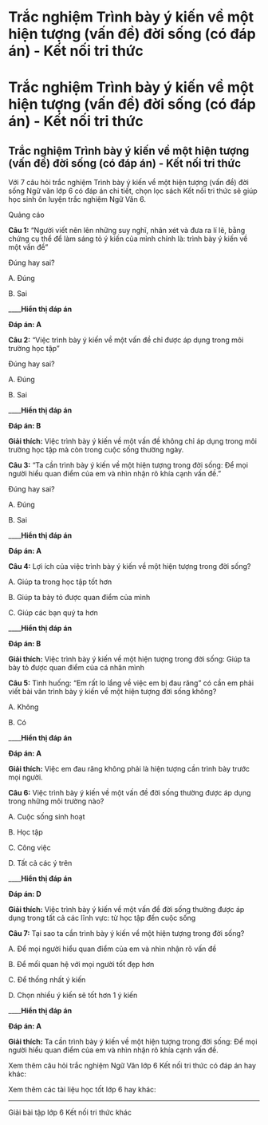 # Trắc nghiệm Trình bày ý kiến về một hiện tượng (vấn đề) đời sống (có đáp án) - Kết nối tri thức

# Trắc nghiệm Trình bày ý kiến về một hiện tượng (vấn đề) đời sống (có đáp án) - Kết nối tri thức

## Trắc nghiệm Trình bày ý kiến về một hiện tượng (vấn đề) đời sống (có đáp án) - Kết nối tri thức

Với 7 câu hỏi trắc nghiệm Trình bày ý kiến về một hiện tượng (vấn đề) đời sống Ngữ văn lớp 6 có đáp án chi tiết, chọn lọc sách Kết nối tri thức sẽ giúp học sinh ôn luyện trắc nghiệm Ngữ Văn 6.

Quảng cáo

**Câu 1:** “Người viết nên lên những suy nghĩ, nhân xét và đưa ra lí lẽ, bằng chứng cụ thể để làm sáng tỏ ý kiến của mình chính là: trình bày ý kiến về một vấn đề”

Đúng hay sai?

A. Đúng

B. Sai

____**Hiển thị đáp án**

**Đáp án: A**

**Câu 2:** “Việc trình bày ý kiến về một vấn đề chỉ được áp dụng trong môi trường học tập”

Đúng hay sai?

A. Đúng

B. Sai

____**Hiển thị đáp án**

**Đáp án: B**

**Giải thích:** Việc trình bày ý kiến về một vấn đề không chỉ áp dụng trong môi trường học tập mà còn trong cuộc sống thường ngày.

**Câu 3:** “Ta cần trình bày ý kiến về một hiện tượng trong đời sống: Để mọi người hiểu quan điểm của em và nhìn nhận rõ khía cạnh vấn đề.”

Đúng hay sai?

A. Đúng

B. Sai

____**Hiển thị đáp án**

**Đáp án: A**

**Câu 4:** Lợi ích của việc trình bày ý kiến về một hiện tượng trong đời sống?

A. Giúp ta trong học tập tốt hơn

B. Giúp ta bày tỏ được quan điểm của mình

C. Giúp các bạn quý ta hơn

____**Hiển thị đáp án**

**Đáp án: B**

**Giải thích:** Việc trình bày ý kiến về một hiện tượng trong đời sống: Giúp ta bày tỏ được quan điểm của cá nhân mình

**Câu 5:** Tình huống: “Em rất lo lắng về việc em bị đau răng” có cần em phải viết bài văn trình bày ý kiến về một hiện tượng đời sống không?

A. Không

B. Có

____**Hiển thị đáp án**

**Đáp án: A**

**Giải thích:** Việc em đau răng không phải là hiện tượng cần trình bày trước mọi người.

**Câu 6:** Việc trình bày ý kiến về một vấn đề đời sống thường được áp dụng trong những môi trường nào?

A. Cuộc sống sinh hoạt

B. Học tập

C. Công việc

D. Tất cả các ý trên

____**Hiển thị đáp án**

**Đáp án: D**

**Giải thích:** Việc trình bày ý kiến về một vấn đề đời sống thường được áp dụng trong tất cả các lĩnh vực: từ học tập đến cuộc sống

**Câu 7:** Tại sao ta cần trình bày ý kiến về một hiện tượng trong đời sống?

A. Để mọi người hiểu quan điểm của em và nhìn nhận rõ vấn đề

B. Để mối quan hệ với mọi người tốt đẹp hơn

C. Để thống nhất ý kiến

D. Chọn nhiều ý kiến sẽ tốt hơn 1 ý kiến

____**Hiển thị đáp án**

**Đáp án: A**

**Giải thích:** Ta cần trình bày ý kiến về một hiện tượng trong đời sống: Để mọi người hiểu quan điểm của em và nhìn nhận rõ khía cạnh vấn đề.

Xem thêm câu hỏi trắc nghiệm Ngữ Văn lớp 6 Kết nối tri thức có đáp án hay khác:

Xem thêm các tài liệu học tốt lớp 6 hay khác:

* * *

Giải bài tập lớp 6 Kết nối tri thức khác
